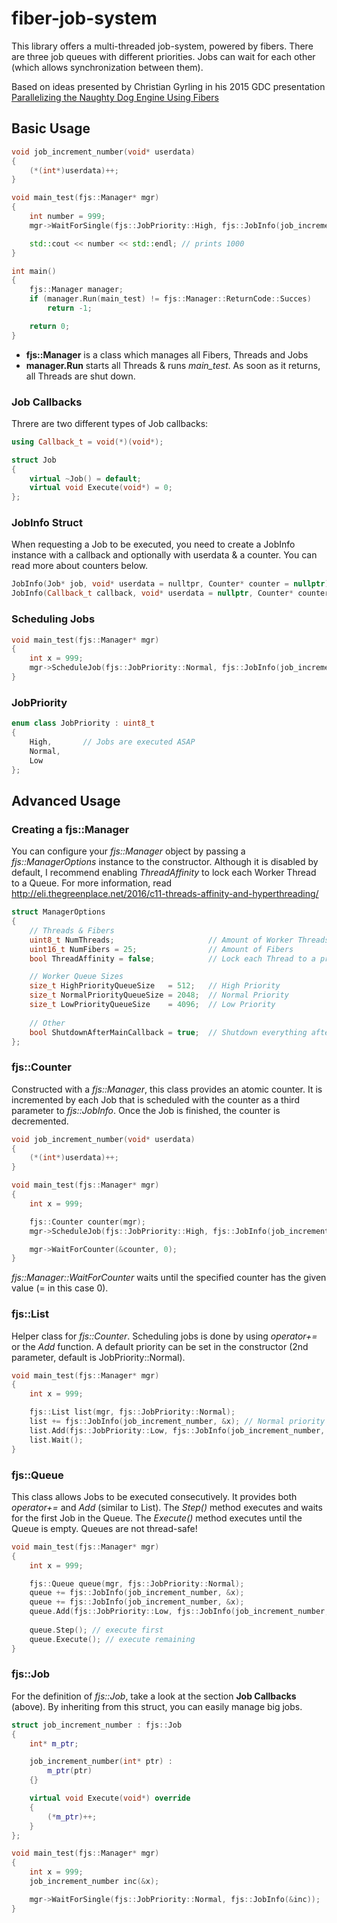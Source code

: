 # fiber-job-system
This library offers a multi-threaded job-system, powered by fibers. There are three job queues with different priorities. Jobs can wait for each other (which allows synchronization between them).

Based on ideas presented by Christian Gyrling in his 2015 GDC presentation [Parallelizing the Naughty Dog Engine Using Fibers](http://www.gdcvault.com/play/1022186/Parallelizing-the-Naughty-Dog-Engine)
## Basic Usage
```c++
void job_increment_number(void* userdata)
{
	(*(int*)userdata)++;
}

void main_test(fjs::Manager* mgr)
{
	int number = 999;
	mgr->WaitForSingle(fjs::JobPriority::High, fjs::JobInfo(job_increment_number, &number));

	std::cout << number << std::endl; // prints 1000
}

int main()
{
	fjs::Manager manager;
	if (manager.Run(main_test) != fjs::Manager::ReturnCode::Succes)
		return -1;

	return 0;
}
```
- **fjs::Manager** is a class which manages all Fibers, Threads and Jobs
- **manager.Run** starts all Threads & runs *main_test*. As soon as it returns, all Threads are shut down.

### Job Callbacks
Threre are two different types of Job callbacks:
```c++
using Callback_t = void(*)(void*);

struct Job
{
	virtual ~Job() = default;
	virtual void Execute(void*) = 0;
};
```
### JobInfo Struct
When requesting a Job to be executed, you need to create a JobInfo instance with a callback and optionally with userdata & a counter. You can read more about counters below.
```c++
JobInfo(Job* job, void* userdata = nulltpr, Counter* counter = nullptr);
JobInfo(Callback_t callback, void* userdata = nullptr, Counter* counter = nullptr);
```

### Scheduling Jobs
```c++
void main_test(fjs::Manager* mgr)
{
	int x = 999;
	mgr->ScheduleJob(fjs::JobPriority::Normal, fjs::JobInfo(job_increment_number, &x));
}
```
### JobPriority
```c++
enum class JobPriority : uint8_t
{
	High,		// Jobs are executed ASAP
	Normal,
	Low
};
```

## Advanced Usage
### Creating a fjs::Manager
You can configure your *fjs::Manager* object by passing a *fjs::ManagerOptions* instance to the constructor. Although it is disabled by default, I recommend enabling *ThreadAffinity* to lock each Worker Thread to a Queue. For more information, read http://eli.thegreenplace.net/2016/c11-threads-affinity-and-hyperthreading/
```c++
struct ManagerOptions
{
	// Threads & Fibers
	uint8_t NumThreads;						// Amount of Worker Threads, default = amount of Cores
	uint16_t NumFibers = 25;				// Amount of Fibers
	bool ThreadAffinity = false;			// Lock each Thread to a processor core, requires NumThreads == amount of cores

	// Worker Queue Sizes
	size_t HighPriorityQueueSize   = 512;	// High Priority
	size_t NormalPriorityQueueSize = 2048;	// Normal Priority
	size_t LowPriorityQueueSize    = 4096;	// Low Priority
	
	// Other
	bool ShutdownAfterMainCallback = true;	// Shutdown everything after Main Callback returns?
};
```

### fjs::Counter
Constructed with a *fjs::Manager*, this class provides an atomic counter. It is incremented by each Job that is scheduled with the counter as a third parameter to *fjs::JobInfo*. Once the Job is finished, the counter is decremented.
```c++
void job_increment_number(void* userdata)
{
	(*(int*)userdata)++;
}

void main_test(fjs::Manager* mgr)
{
	int x = 999;

	fjs::Counter counter(mgr);
	mgr->ScheduleJob(fjs::JobPriority::High, fjs::JobInfo(job_increment_number, &x, &counter));

	mgr->WaitForCounter(&counter, 0);
}
```
*fjs::Manager::WaitForCounter* waits until the specified counter has the given value (= in this case 0).

### fjs::List
Helper class for *fjs::Counter*. Scheduling jobs is done by using *operator+=* or the *Add* function. A default priority can be set in the constructor (2nd parameter, default is JobPriority::Normal).
```c++
void main_test(fjs::Manager* mgr)
{
	int x = 999;

	fjs::List list(mgr, fjs::JobPriority::Normal);
	list += fjs::JobInfo(job_increment_number, &x); // Normal priority
	list.Add(fjs::JobPriority::Low, fjs::JobInfo(job_increment_number, &x)); // Low priority
	list.Wait();
}
```

### fjs::Queue
This class allows Jobs to be executed consecutively. It provides both *operator+=* and *Add* (similar to List). The *Step()* method executes and waits for the first Job in the Queue. The *Execute()* method executes until the Queue is empty. Queues are not thread-safe!
```c++
void main_test(fjs::Manager* mgr)
{
	int x = 999;

	fjs::Queue queue(mgr, fjs::JobPriority::Normal);
	queue += fjs::JobInfo(job_increment_number, &x);
	queue += fjs::JobInfo(job_increment_number, &x);
	queue.Add(fjs::JobPriority::Low, fjs::JobInfo(job_increment_number, &x));
	
	queue.Step(); // execute first
	queue.Execute(); // execute remaining
}
```

### fjs::Job
For the definition of *fjs::Job*, take a look at the section **Job Callbacks** (above). By inheriting from this struct, you can easily manage big jobs.
```c++
struct job_increment_number : fjs::Job
{
	int* m_ptr;

	job_increment_number(int* ptr) :
		m_ptr(ptr)
	{}

	virtual void Execute(void*) override
	{
		(*m_ptr)++;
	}
};

void main_test(fjs::Manager* mgr)
{
	int x = 999;
	job_increment_number inc(&x);

	mgr->WaitForSingle(fjs::JobPriority::Normal, fjs::JobInfo(&inc));
}
```
